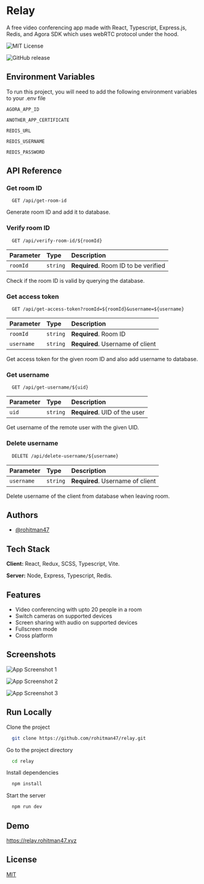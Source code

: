# Relay

A free video conferencing app made with React, Typescript, Express.js, Redis, and Agora SDK which uses webRTC protocol under the hood.

![MIT License](https://img.shields.io/github/license/rohitman47/relay?style=for-the-badge)

![GitHub release](https://img.shields.io/github/package-json/v/rohitman47/relay?color=gre&style=for-the-badge)

## Environment Variables

To run this project, you will need to add the following environment variables to your .env file

`AGORA_APP_ID`

`ANOTHER_APP_CERTIFICATE`

`REDIS_URL`

`REDIS_USERNAME`

`REDIS_PASSWORD`

## API Reference

### Get room ID

```http
  GET /api/get-room-id
```

Generate room ID and add it to database.

### Verify room ID

```http
  GET /api/verify-room-id/${roomId}
```

| Parameter | Type     | Description                          |
| :-------- | :------- | :----------------------------------- |
| `roomId`  | `string` | **Required**. Room ID to be verified |

Check if the room ID is valid by querying the database.

### Get access token

```http
  GET /api/get-access-token?roomId=${roomId}&username=${username}
```

| Parameter  | Type     | Description                      |
| :--------- | :------- | :------------------------------- |
| `roomId`   | `string` | **Required**. Room ID            |
| `username` | `string` | **Required**. Username of client |

Get access token for the given room ID and also add username to database.

### Get username

```http
  GET /api/get-username/${uid}
```

| Parameter | Type     | Description                   |
| :-------- | :------- | :---------------------------- |
| `uid`     | `string` | **Required**. UID of the user |

Get username of the remote user with the given UID.

### Delete username

```http
  DELETE /api/delete-username/${username}
```

| Parameter  | Type     | Description                      |
| :--------- | :------- | :------------------------------- |
| `username` | `string` | **Required**. Username of client |

Delete username of the client from database when leaving room.

## Authors

- [@rohitman47](https://www.github.com/rohitman47)

## Tech Stack

**Client:** React, Redux, SCSS, Typescript, Vite.

**Server:** Node, Express, Typescript, Redis.

## Features

- Video conferencing with upto 20 people in a room
- Switch cameras on supported devices
- Screen sharing with audio on supported devices
- Fullscreen mode
- Cross platform

## Screenshots

![App Screenshot 1](https://i.postimg.cc/b8WsBsbz/Screenshot-2022-09-09-at-18-54-44-Free-Video-Conferencing-for-Everyone.png)

![App Screenshot 2](https://i.postimg.cc/jKLDczDg/Screenshot-2022-09-09-at-19-48-12-Free-Video-Conferencing-for-Everyone.png)

![App Screenshot 3](https://i.postimg.cc/qrmt2mv6/Screenshot-2022-09-09-200036.png)

## Run Locally

Clone the project

```bash
  git clone https://github.com/rohitman47/relay.git
```

Go to the project directory

```bash
  cd relay
```

Install dependencies

```bash
  npm install
```

Start the server

```bash
  npm run dev
```

## Demo

<https://relay.rohitman47.xyz>

## License

[MIT](https://choosealicense.com/licenses/mit/)
